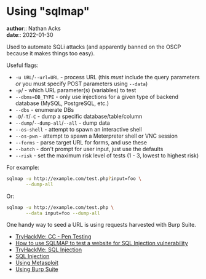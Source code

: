 # Using "sqlmap"

**author**:: Nathan Acks  
**date**:: 2022-01-30

Used to automate SQLi attacks (and apparently banned on the OSCP because it makes things too easy).

Useful flags:

* `-u URL`/`--url=URL` - process URL (this *must* include the query parameters *or* you must specify POST parameters using `--data`)
* `-p`/ - which URL parameter(s) (variables) to test
* `--dbms=DB_TYPE` - only use injections for a given type of backend database (MySQL, PostgreSQL, etc.)
* `--dbs` - enumerate DBs
* `-D`/`-T`/`-C` - dump a specific database/table/column
* `--dump`/`--dump-all`/`--all` - dump data
* `--os-shell` - attempt to spawn an interactive shell
* `--os-pwn` - attempt to spawn a Meterpreter shell or VNC session
* `--forms` - parse target URL for forms, and use these
* `--batch` - don't prompt for user input, just use the defaults
* `--risk` - set the maximum risk level of tests (1 - 3, lowest to highest risk)

For example:

```bash
sqlmap -u http://example.com/test.php?input=foo \
       --dump-all
```

Or:

```bash
sqlmap -u http://example.com/test.php \
       --data input=foo --dump-all
```

One handy way to seed a URL is using requests harvested with Burp Suite.

* [TryHackMe: CC - Pen Testing](tryhackme-cc-pen-testing.md)
* [How to use SQLMAP to test a website for SQL Injection vulnerability](https://www.geeksforgeeks.org/use-sqlmap-test-website-sql-injection-vulnerability/)
* [TryHackMe: SQL Injection](tryhackme-sql-injection.md)
* [SQL Injection](sql-injection.md)
* [Using Metasploit](metasploit.md)
* [Using Burp Suite](burp-suite.md)
